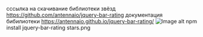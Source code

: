 сссылка на скачивание библиотеки звёзд https://github.com/antennaio/jquery-bar-rating
документация бибилиотеки https://antennaio.github.io/jquery-bar-rating/
![Image alt](https://github.com/{username}/{repository}/raw/{branch}/{path}/image.png)
npm install jquery-bar-rating
stars.png